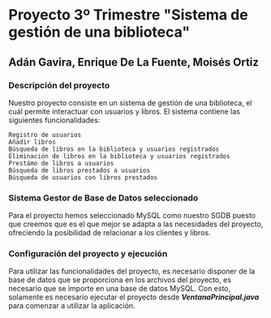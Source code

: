 # Proyecto 3º Trimestre "Sistema de gestión de una biblioteca"
## Adán Gavira, Enrique De La Fuente, Moisés Ortiz
### Descripción del proyecto
Nuestro proyecto consiste en un sistema de gestión de una biblioteca, el cuál permite interactuar con usuarios y libros. El sistema contiene las siguientes funcionalidades:
```
Registro de usuarios
Añadir libros
Búsqueda de libros en la biblioteca y usuarios registrados
Eliminación de libros en la biblioteca y usuarios registrados
Prestámo de libros a usuarios
Búsqueda de libros prestados a usuarios
Búsqueda de usuarios con libros prestados
```
### Sistema Gestor de Base de Datos seleccionado
Para el proyecto hemos seleccionado MySQL como nuestro SGDB puesto que creemos que es el que mejor se adapta a las necesidades del proyecto, ofreciendo la posibilidad de relacionar a los clientes y libros.
### Configuración del proyecto y ejecución
Para utilizar las funcionalidades del proyecto, es necesario disponer de la base de datos que se proporciona en los archivos del proyecto, es necesario que se importe en una base de datos MySQL. Con esto, solamente es necesario ejecutar el proyecto desde ***VentanaPrincipal.java*** para comenzar a utilizar la aplicación.
